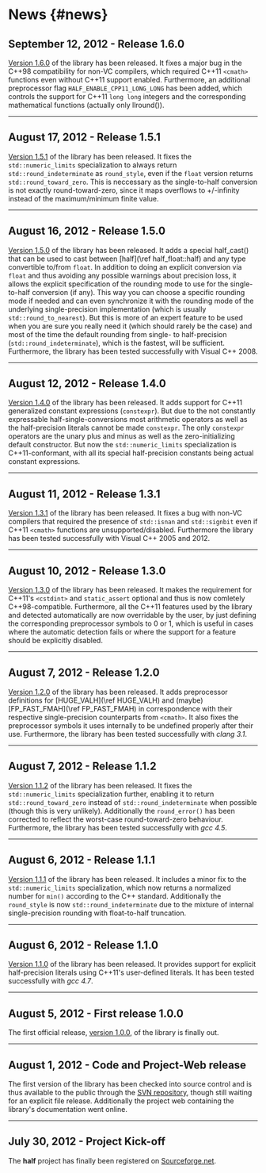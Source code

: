 News														{#news}
====

September 12, 2012 - Release 1.6.0
----------------------------------

[Version 1.6.0](http://sourceforge.net/projects/half/files/half/1.6.0) of the library has been released. It fixes a major bug in the C++98 compatibility for non-VC compilers, which required C++11 `<cmath>` functions even without C++11 support enabled. Furthermore, an additional preprocessor flag `HALF_ENABLE_CPP11_LONG_LONG` has been added, which controls the support for C++11 `long long` integers and the corresponding mathematical functions (actually only llround()).

-------------------------------
August 17, 2012 - Release 1.5.1
-------------------------------

[Version 1.5.1](http://sourceforge.net/projects/half/files/half/1.5.1) of the library has been released. It fixes the `std::numeric_limits` specialization to always return `std::round_indeterminate` as `round_style`, even if the `float` version returns `std::round_toward_zero`. This is neccessary as the single-to-half conversion is not exactly round-toward-zero, since it maps overflows to +/-infinity instead of the maximum/minimum finite value.

-------------------------------
August 16, 2012 - Release 1.5.0
-------------------------------

[Version 1.5.0](http://sourceforge.net/projects/half/files/half/1.5.0) of the library has been released. It adds a special half_cast() that can be used to cast between [half](\ref half_float::half) and any type convertible to/from `float`. In addition to doing an explicit conversion via `float` and thus avoiding any possible warnings about precision loss, it allows the explicit specification of the rounding mode to use for the single-to-half conversion (if any). This way you can choose a specific rounding mode if needed and can even synchronize it with the rounding mode of the underlying single-precision implementation (which is usually `std::round_to_nearest`). But this is more of an expert feature to be used when you are sure you really need it (which should rarely be the case) and most of the time the default rounding from single- to half-precision (`std::round_indeterminate`), which is the fastest, will be sufficient. Furthermore, the library has been tested successfully with Visual C++ 2008.

-------------------------------
August 12, 2012 - Release 1.4.0
-------------------------------

[Version 1.4.0](http://sourceforge.net/projects/half/files/half/1.4.0) of the library has been released. It adds support for C++11 generalized constant expressions (`constexpr`). But due to the not constantly expressable half-single-conversions most arithmetic operators as well as the half-precision literals cannot be made `constexpr`. The only `constexpr` operators are the unary plus and minus as well as the zero-initializing default constructor. But now the `std::numeric_limits` specialization is C++11-conformant, with all its special half-precision constants being actual constant expressions.

-------------------------------
August 11, 2012 - Release 1.3.1
-------------------------------

[Version 1.3.1](http://sourceforge.net/projects/half/files/half/1.3.1) of the library has been released. It fixes a bug with non-VC compilers that required the presence of `std::isnan` and `std::signbit` even if C++11 `<cmath>` functions are unsupported/disabled. Furthermore the library has been tested successfully with Visual C++ 2005 and 2012.

-------------------------------
August 10, 2012 - Release 1.3.0
-------------------------------

[Version 1.3.0](http://sourceforge.net/projects/half/files/half/1.3.0) of the library has been released. It makes the requirement for C++11's `<cstdint>` and `static_assert` optional and thus is now comletely C++98-compatible. Furthermore, all the C++11 features used by the library and detected automatically are now overridable by the user, by just defining the corresponding preprocessor symbols to 0 or 1, which is useful in cases where the automatic detection fails or where the support for a feature should be explicitly disabled.

------------------------------
August 7, 2012 - Release 1.2.0
------------------------------

[Version 1.2.0](http://sourceforge.net/projects/half/files/half/1.2.0) of the library has been released. It adds preprocessor definitions for [HUGE_VALH](\ref HUGE_VALH) and (maybe) [FP_FAST_FMAH](\ref FP_FAST_FMAH) in correspondence with their respective single-precision counterparts from `<cmath>`. It also fixes the preprocessor symbols it uses internally to be undefined properly after their use. Furthermore, the library has been tested successfully with *clang 3.1*.

------------------------------
August 7, 2012 - Release 1.1.2
------------------------------

[Version 1.1.2](http://sourceforge.net/projects/half/files/half/1.1.2) of the library has been released. It fixes the `std::numeric_limits` specialization further, enabling it to return `std::round_toward_zero` instead of `std::round_indeterminate` when possible (though this is very unlikely). Additionally the `round_error()` has been corrected to reflect the worst-case round-toward-zero behaviour. Furthermore, the library has been tested successfully with *gcc 4.5*.

------------------------------
August 6, 2012 - Release 1.1.1
------------------------------

[Version 1.1.1](http://sourceforge.net/projects/half/files/half/1.1.1) of the library has been released. It includes a minor fix to the `std::numeric_limits` specialization, which now returns a normalized number for `min()` according to the C++ standard. Additionally the `round_style` is now `std::round_indeterminate` due to the mixture of internal single-precision rounding with float-to-half truncation.

------------------------------
August 6, 2012 - Release 1.1.0
------------------------------

[Version 1.1.0](http://sourceforge.net/projects/half/files/half/1.1.0) of the library has been released. It provides support for explicit half-precision literals using C++11's user-defined literals. It has been tested successfully with *gcc 4.7*.

------------------------------------
August 5, 2012 - First release 1.0.0
------------------------------------

The first official release, [version 1.0.0](http://sourceforge.net/projects/half/files/half/1.0.0), of the library is finally out.

---------------------------------------------
August 1, 2012 - Code and Project-Web release
---------------------------------------------

The first version of the library has been checked into source control and is thus available to the public through the [SVN repository](http://sourceforge.net/p/half/code/), though still waiting for an explicit file release. Additionally the project web containing the library's documentation went online.

--------------------------------
July 30, 2012 - Project Kick-off
--------------------------------

The **half** project has finally been registered on [Sourceforge.net](http://sourceforge.net/projects/half/).

